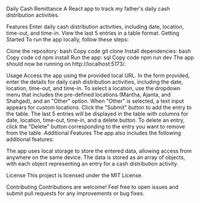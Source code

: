 Daily Cash Remittance
A React app to track my father's daily cash distribution activities.

Features
Enter daily cash distribution activities, including date, location, time-out, and time-in.
View the last 5 entries in a table format.
Getting Started
To run the app locally, follow these steps:

Clone the repository:
bash
Copy code
git clone <repository-url>
Install dependencies:
bash
Copy code
cd <repository-directory>
npm install
Run the app:
sql
Copy code
npm run dev
The app should now be running on http://localhost:5173/.

Usage
Access the app using the provided local URL.
In the form provided, enter the details for daily cash distribution activities, including the date, location, time-out, and time-in.
To select a location, use the dropdown menu that includes the pre-defined locations (Mantha, Ajanta, and Shahgad), and an "Other" option. When "Other" is selected, a text input appears for custom locations.
Click the "Submit" button to add the entry to the table.
The last 5 entries will be displayed in the table with columns for date, location, time-out, time-in, and a delete button.
To delete an entry, click the "Delete" button corresponding to the entry you want to remove from the table.
Additional Features
The app also includes the following additional features:


The app uses local storage to store the entered data, allowing access from anywhere on the same device. The data is stored as an array of objects, with each object representing an entry for a cash distribution activity.

License
This project is licensed under the MIT License.

Contributing
Contributions are welcome! Feel free to open issues and submit pull requests for any improvements or bug fixes.
